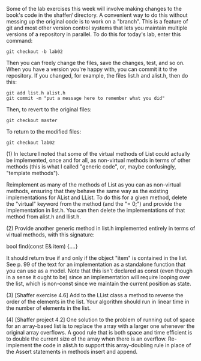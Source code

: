 Some of the lab exercises this week will involve making changes 
to the book's code in the shaffer/ directory.  A convenient way
to do this without messing up the original code is to work on 
a "branch". This is a feature of git and most other version
control systems that lets you maintain multiple versions of 
a repository in parallel.  To do this for today's lab, enter this
command:

    git checkout -b lab02

Then you can freely change the files, save the changes, test, and
so on.  When you have a version you're happy with, you can commit
it to the repository.  If you changed, for example, the files
list.h and alist.h, then do this:

    git add list.h alist.h
    git commit -m "put a message here to remember what you did"

Then, to revert to the original files:

    git checkout master

To return to the modified files:

    git checkout lab02


(1) In lecture I noted that some of the virtual methods of List
could actually be implemented, once and for all, as non-virtual methods
in terms of other methods (this is what I called "generic code",
or, maybe confusingly, "template methods").

Reimplement as many of the methods of List as you can as non-virtual
methods, ensuring that they behave the same way as the existing implementations
for AList and LList.  To do this for a given method, delete the "virtual"
keyword from the method (and the "= 0;") and provide the
implementation in list.h.  You can then delete the implementations
of that method from alist.h and llist.h.

(2) Provide another generic method in list.h implemented entirely
in terms of virtual methods, with this signature:

bool find(const E& item) {....}

It should return true if and only if the object "item" is contained in the 
list.  See p. 99 of the text for an implementation as a standalone
function that you can use as a model. Note that this isn't declared
as const (even though in a sense it ought to be) since an implementation
will require looping over the list, which is non-const since we 
maintain the current position as state.

(3) [Shaffer exercise 4.6] Add to the LList class a method to reverse 
the order of the elements in the list.
Your algorithm should run in linear time in the number of elements in the list.

(4) [Shaffer project 4.2] One solution to the problem of running out of
space for an array-based list is to replace the array with a larger
one whenever the original array overflows. A good rule that is both
space and time efficient is to double the current size of the array
when there is an overflow.  Re-implement the code in alist.h to support
this array-doubling rule in place of the Assert statements in 
methods insert and append.


